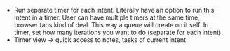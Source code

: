 - Run separate timer for each intent. Literally have an option to run this intent in a timer.
  User can have multiple timers at the same time, browser tabs kind of deal.
  This way a queue will create on it self.
  In timer, set how many iterations you want to do (separate for each intent).
- Timer view -> quick access to notes, tasks of current intent

